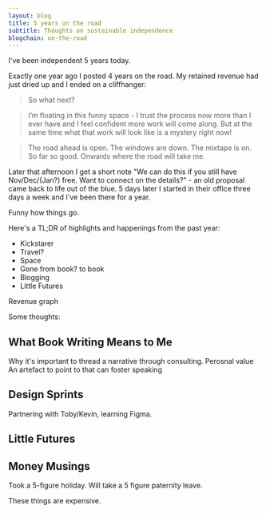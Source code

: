 ```yaml
---
layout: blog
title: 5 years on the road
subtitle: Thoughts on sustainable independence
blogchain: on-the-road
---
```


I've been independent 5 years today.

Exactly one year ago I posted 4 years on the road. My retained revenue had just dried up and I ended on a cliffhanger:

>So what next?

>I’m floating in this funny space - I trust the process now more than I ever have and I feel confident more work will come along. But at the same time what that work will look like is a mystery right now!

>The road ahead is open. The windows are down. The mixtape is on. So far so good. Onwards where the road will take me.

Later that afternoon I get a short note "We can do this if you still have Nov/Dec/(Jan?) free. Want to connect on the details?" - an old proposal came back to life out of the blue. 5 days later I started in their office three days a week and I've been there for a year.

Funny how things go.

Here's a TL;DR of highlights and happenings from the past year:

- Kickstarer
- Travel?
- Space
- Gone from book? to book
- Blogging
- Little Futures

Revenue graph

Some thoughts:

## What Book Writing Means to Me

Why it's important to thread a narrative through consulting.
Perosnal value
An artefact to point to that can foster speaking

## Design Sprints

Partnering with Toby/Kevin, learning Figma.

## Little Futures

## Money Musings

Took a 5-figure holiday. Will take a 5 figure paternity leave.

These things are expensive.

## 
